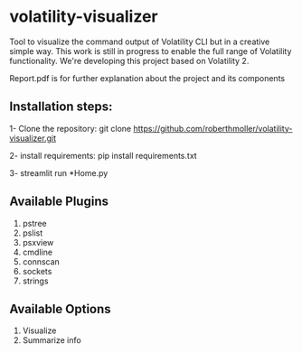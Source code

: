 # volatility-visualizer
Tool to visualize the command output of Volatility CLI but in a creative simple way.
This work is still in progress to enable the full range of Volatility functionality.
We're developing this project based on Volatility 2.

Report.pdf is for further explanation about the project and its components

## Installation steps:
1- Clone the repository:
git clone https://github.com/roberthmoller/volatility-visualizer.git

2- install requirements:
pip install requirements.txt

3- streamlit run *Home.py

## Available Plugins
   1. pstree
   2. pslist
   3. psxview
   4. cmdline
   5. connscan
   6. sockets
   7. strings
 
 
## Available Options
1. Visualize
2. Summarize info
